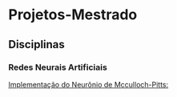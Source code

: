 # Projetos-Mestrado

## Disciplinas

###  Redes Neurais Artificiais


[Implementação do Neurônio de Mcculloch-Pitts:]("https://github.com/Guiraiol/Projetos-Mestrado/blob/master/Redes%20Neurais/Neuronios.ipynb")
